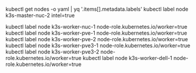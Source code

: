 
kubectl get nodes -o yaml | yq '.items[].metadata.labels'
kubectl label node k3s-master-nuc-2 intel=true


kubectl label node k3s-worker-nuc-1 node-role.kubernetes.io/worker=true
kubectl label node k3s-worker-pve-1 node-role.kubernetes.io/worker=true
kubectl label node k3s-worker-pve-2 node-role.kubernetes.io/worker=true
kubectl label node k3s-worker-pve3-1 node-role.kubernetes.io/worker=true
kubectl label node k3s-worker-pve3-2 node-role.kubernetes.io/worker=true
kubectl label node k3s-worker-dell-1 node-role.kubernetes.io/worker=true